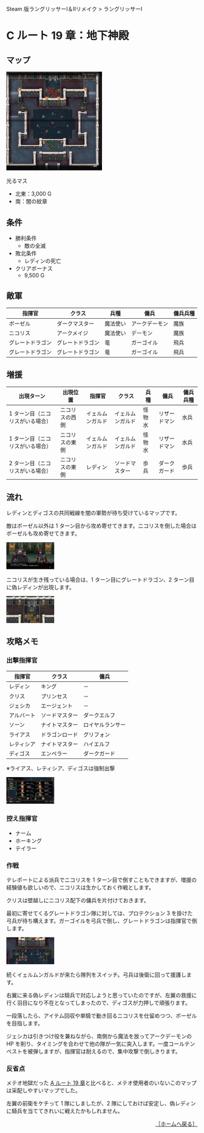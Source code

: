 Steam 版ラングリッサーⅠ＆Ⅱリメイク > ラングリッサーⅠ

# C ルート 19 章：地下神殿

## マップ

<div>
  <img src="../images/Chapter19C/Map19C.jpg" width="50%">
</div>

光るマス
- 北東：3,000 G
- 南：闇の紋章

## 条件

- 勝利条件
    - 敵の全滅
- 敗北条件
    - レディンの死亡
- クリアボーナス
    - 9,500 G

## 敵軍

|指揮官|クラス|兵種|傭兵|傭兵兵種|
|---|---|---|---|---|
|ボーゼル|ダークマスター|魔法使い|アークデーモン|魔族|
|ニコリス|アークメイジ|魔法使い|デーモン|魔族|
|グレートドラゴン|グレートドラゴン|竜|ガーゴイル|飛兵|
|グレートドラゴン|グレートドラゴン|竜|ガーゴイル|飛兵|

## 増援

|出現ターン|出現位置|指揮官|クラス|兵種|傭兵|傭兵兵種|
|---|---|---|---|---|---|---|
|1 ターン目（ニコリスがいる場合）|ニコリスの西側|イェルムンガルド|イェルムンガルド|怪物水|リザードマン|水兵|
|1 ターン目（ニコリスがいる場合）|ニコリスの東側|イェルムンガルド|イェルムンガルド|怪物水|リザードマン|水兵|
|2 ターン目（ニコリスがいる場合）|ニコリスの東側|レディン|ソードマスター|歩兵|ダークガード|歩兵|

## 流れ

レディンとディゴスの共同戦線を闇の軍勢が待ち受けているマップです。

敵はボーゼル以外は 1 ターン目から攻め寄せてきます。ニコリスを倒した場合はボーゼルも攻め寄せてきます。
<div>
  <img src="../images/Chapter19C/Boser.jpg" width="25%">
</div>

ニコリスが生き残っている場合は、1 ターン目にグレートドラゴン、2 ターン目に偽レディンが出現します。
<div>
  <img src="../images/Chapter19C/Ledin.jpg" width="25%">
</div>

## 攻略メモ

### 出撃指揮官

|指揮官|クラス|傭兵|
|---|---|---|
|レディン|キング|－|
|クリス|プリンセス|－|
|ジェシカ|エージェント|－|
|アルバート|ソードマスター|ダークエルフ|
|ソーン|ナイトマスター|ロイヤルランサー|
|ライアス|ドラゴンロード|グリフォン|
|レティシア|ナイトマスター|ハイエルフ|
|ディゴス|エンペラー|ダークガード|

※ライアス、レティシア、ディゴスは強制出撃
<div>
  <img src="../images/Chapter19C/Organization.jpg" width="25%">
</div>

### 控え指揮官

- ナーム
- ホーキング
- テイラー

### 作戦

テレポートによる派兵でニコリスを 1 ターン目で倒すこともできますが、増援の経験値も欲しいので、ニコリスは生かしておく作戦とします。

クリスは壁越しにニコリス配下の傭兵を片付けておきます。

最初に寄せてくるグレートドラゴン隊に対しては、プロテクション 3 を掛けた弓兵が待ち構えます。ガーゴイルを弓兵で倒し、グレートドラゴンは指揮官で倒します。
<div>
  <img src="../images/Chapter19C/Archers.jpg" width="25%">
</div>

続くイェルムンガルドが来たら隊列をスイッチ。弓兵は後衛に回って援護します。

右翼に来る偽レディンは騎兵で対応しようと思っていたのですが、左翼の救援に行く羽目になり不在となってしまったので、ディゴスが力押しで頑張ります。

一段落したら、アイテム回収や単騎で動き回るニコリスを仕留めつつ、ボーゼルを目指します。

ジェシカは引きつけ役を兼ねながら、南側から魔法を放ってアークデーモンの HP を削り、タイミングを合わせて他の隊が一気に突入します。一度コールテンペストを被弾しますが、指揮官は耐えるので、集中攻撃で倒しきります。

### 反省点

メテオ地獄だった [A ルート 19 章](Chapter19A.md)と比べると、メテオ使用者のいないこのマップは采配しやすいマップでした。

左翼の前衛をケチって 1 隊にしましたが、2 隊にしておけば安定し、偽レディンに騎兵を当ててきれいに戦えたかもしれません。

<div align="right">
  <a href="../README.md">［ホームへ戻る］</a>
</div>
